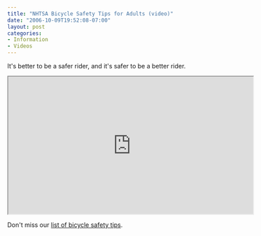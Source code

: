```yaml
---
title: "NHTSA Bicycle Safety Tips for Adults (video)"
date: "2006-10-09T19:52:08-07:00"
layout: post
categories:
- Information
- Videos
---
```


It's better to be a safer rider, and it's safer to be a better rider.

<iframe width="560" height="315" src="https://www.youtube.com/embed/jdrrxIpQpt4?si=KOLwDuUZCIONS_7A" title="NHTSA Bicycle Safety Tips For Adults" allow="accelerometer; autoplay; clipboard-write; encrypted-media; gyroscope; picture-in-picture; web-share" referrerpolicy="strict-origin-when-cross-origin" allowfullscreen></iframe>

Don't miss our [list of bicycle safety tips](/re-cycling/bicycle-safety-tips.html).

